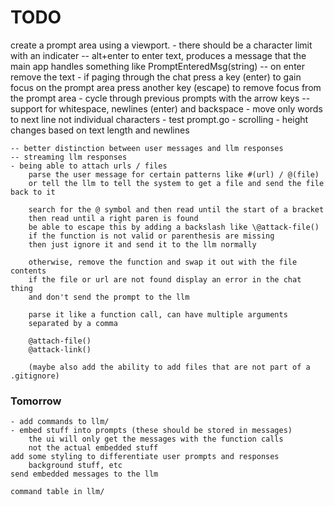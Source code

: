# TODO

create a prompt area using a viewport. 
    - there should be a character limit with an indicater
    -- alt+enter to enter text, produces a message that the main app handles
        something like PromptEnteredMsg(string)
    -- on enter remove the text
    - if paging through the chat press a key (enter) to gain focus on the prompt area
      press another key (escape) to remove focus from the prompt area
    - cycle through previous prompts with the arrow keys
    -- support for whitespace, newlines (enter) and backspace
    - move only words to next line not individual characters
    - test prompt.go
    - scrolling
    - height changes based on text length and newlines

    -- better distinction between user messages and llm responses
    -- streaming llm responses
    - being able to attach urls / files
        parse the user message for certain patterns like #(url) / @(file)
        or tell the llm to tell the system to get a file and send the file back to it

        search for the @ symbol and then read until the start of a bracket
        then read until a right paren is found
        be able to escape this by adding a backslash like \@attack-file()
        if the function is not valid or parenthesis are missing
        then just ignore it and send it to the llm normally

        otherwise, remove the function and swap it out with the file contents
        if the file or url are not found display an error in the chat thing
        and don't send the prompt to the llm
        
        parse it like a function call, can have multiple arguments
        separated by a comma

        @attach-file()
        @attack-link()

        (maybe also add the ability to add files that are not part of a .gitignore)

### Tomorrow
    - add commands to llm/
    - embed stuff into prompts (these should be stored in messages)
        the ui will only get the messages with the function calls
        not the actual embedded stuff
    add some styling to differentiate user prompts and responses
        background stuff, etc
    send embedded messages to the llm

    command table in llm/
